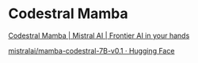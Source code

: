# Codestral Mamba

[Codestral Mamba | Mistral AI | Frontier AI in your hands](https://mistral.ai/news/codestral-mamba/)

[mistralai/mamba-codestral-7B-v0.1 · Hugging Face](https://huggingface.co/mistralai/mamba-codestral-7B-v0.1)

